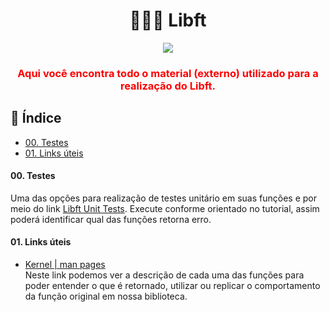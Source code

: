 <h1 align="center"><b> 👩🏽‍🚀 Libft </b></h1>

<div align="center" style="color: red;">
  <img  src="https://user-images.githubusercontent.com/37550557/165000344-6e6d7d11-346c-4502-b443-968606bf9dd7.png" />
  <h3><b>Aqui você encontra todo o material (externo) utilizado para a realização do Libft.</b></h3>
</div>

## :page_facing_up: Índice

* [00. Testes](#00-testes)
* [01. Links úteis](#01-links-úteis)


#### 00. Testes
Uma das opções para realização de testes unitário em suas funções e por meio do link [Libft Unit Tests](https://github.com/alelievr/libft-unit-test). Execute conforme orientado no tutorial, assim poderá identificar qual das funções retorna erro.


#### 01. Links úteis
- [Kernel | man pages](htps://www.kernel.org/doc/man-pages) </br> Neste link podemos ver a descrição de cada uma das funções para poder entender o que é retornado, utilizar ou replicar o comportamento da função original em nossa biblioteca.
